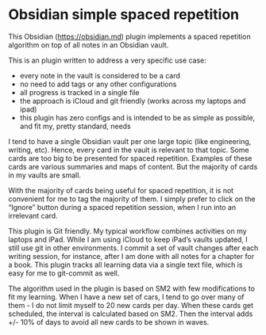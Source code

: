 # Obsidian simple spaced repetition
This Obsidian (https://obsidian.md) plugin implements a spaced repetition algorithm on top of all notes in an Obsidian vault.

This is an plugin written to address a very specific use case:
- every note in the vault is considered to be a card
- no need to add tags or any other configurations
- all progress is tracked in a single file
- the approach is iCloud and git friendly (works across my laptops and ipad)
- this plugin has zero configs and is intended to be as simple as possible, and fit my, pretty standard, needs

I tend to have a single Obsidian vault per one large topic (like engineering, writing, etc). Hence, every card in the vault is relevant to that topic. Some cards are too big to be presented for spaced repetition. Examples of these cards are various summaries and maps of content. But the majority of cards in my vaults are small.

With the majority of cards being useful for spaced repetition, it is not convenient for me to tag the majority of them. I simply prefer to click on the “Ignore” button during a spaced repetition session, when I run into an irrelevant card.

This plugin is Git friendly. My typical workflow combines activities on my laptops and iPad. While I am using iCloud to keep iPad’s vaults updated, I still use git in other environments. I commit a set of vault changes after each writing session, for instance, after I am done with all notes for a chapter for a book. This plugin tracks all learning data via a single text file, which is easy for me to git-commit as well.

The algorithm used in the plugin is based on SM2 with few modifications to fit my learning. When I have a new set of cars, I tend to go over many of them - I do not limit myself to 20 new cards per day. When these cards get scheduled, the interval is calculated based on SM2. Then the interval adds +/- 10% of days to avoid all new cards to be shown in waves.
